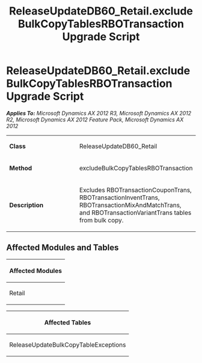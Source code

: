 ﻿---
title: ReleaseUpdateDB60_Retail.excludeBulkCopyTablesRBOTransaction Upgrade Script
TOCTitle: ReleaseUpdateDB60_Retail.excludeBulkCopyTablesRBOTransaction Upgrade Script
ms:assetid: 78dd6900-4e36-b3d0-7309-b81035dd73a4
ms:mtpsurl: https://msdn.microsoft.com/en-us/library/JJ719386(v=AX.60)
ms:contentKeyID: 49709177
ms.date: 05/18/2015
mtps_version: v=AX.60
---

# ReleaseUpdateDB60\_Retail.excludeBulkCopyTablesRBOTransaction Upgrade Script 


_**Applies To:** Microsoft Dynamics AX 2012 R3, Microsoft Dynamics AX 2012 R2, Microsoft Dynamics AX 2012 Feature Pack, Microsoft Dynamics AX 2012_

<table>
<colgroup>
<col style="width: 50%" />
<col style="width: 50%" />
</colgroup>
<tbody>
<tr class="odd">
<td><p><strong>Class</strong></p></td>
<td><p>ReleaseUpdateDB60_Retail</p></td>
</tr>
<tr class="even">
<td><p><strong>Method</strong></p></td>
<td><p>excludeBulkCopyTablesRBOTransaction</p></td>
</tr>
<tr class="odd">
<td><p><strong>Description</strong></p></td>
<td><p>Excludes RBOTransactionCouponTrans, RBOTransactionInventTrans, RBOTransactionMixAndMatchTrans, and RBOTransactionVariantTrans tables from bulk copy.</p></td>
</tr>
</tbody>
</table>


## Affected Modules and Tables

<table>
<colgroup>
<col style="width: 100%" />
</colgroup>
<thead>
<tr class="header">
<th><p>Affected Modules</p></th>
</tr>
</thead>
<tbody>
<tr class="odd">
<td><p>Retail</p></td>
</tr>
</tbody>
</table>


<table>
<colgroup>
<col style="width: 100%" />
</colgroup>
<thead>
<tr class="header">
<th><p>Affected Tables</p></th>
</tr>
</thead>
<tbody>
<tr class="odd">
<td><p>ReleaseUpdateBulkCopyTableExceptions</p></td>
</tr>
</tbody>
</table>

  


